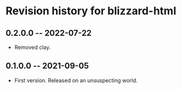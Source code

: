 # Revision history for blizzard-html

## 0.2.0.0 -- 2022-07-22

* Removed clay.

## 0.1.0.0 -- 2021-09-05

* First version. Released on an unsuspecting world.
